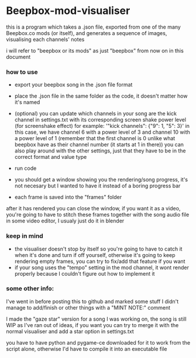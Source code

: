 # Beepbox-mod-visualiser
this is a program which takes a .json file, exported from one of the many Beepbox.co mods (or itself), and generates a sequence of images, visualising each channels' notes

i will refer to "beepbox or its mods" as just "beepbox" from now on in this document

### how to use
- export your beepbox song in the .json file format
- place the .json file in the same folder as the code, it doesn't matter how it's named

- (optional) you can update which channels in your song are the kick channel in settings.txt with its corresponding screen shake power level (for screenshake effect)
for example: '"kick channels": {"9": 1, "5": 3}' in this case, we have channel 6 with a power level of 3 and channel 10 with a power level of 1 
(remember that the first channel is 0 unlike what beepbox have as their channel number (it starts at 1 in there))
you can also play around with the other settings, just that they have to be in the correct format and value type

- run code
- you should get a window showing you the rendering/song progress, it's not necesary but I wanted to have it instead of a boring progress bar
- each frame is saved into the "frames" folder

after it has rendered you can close the window, if you want it as a video, you're going to have to stitch these frames together with the song audio file in some video editor, I usualy just do it in blender

### keep in mind
- the visualiser doesn't stop by itself so you're going to have to catch it when it's done and turn if off yourself, otherwise it's going to keep rendering empty frames, 
you can try to fix/add that feature if you want
- if your song uses the "tempo" setting in the mod channel, it wont render properly because I couldn't figure out how to implement it

### some other info: 
I've went in before posting this to github and marked some stuff I didn't manage to add/finish or other things with a "MINT NOTE:" comment

I made the "gaze star" version for a song I was working on, the song is still WIP as I've ran out of ideas, if you want you can try to merge it with the normal visualiser and add a star option in settings.txt

you have to have python and pygame-ce downloaded for it to work from the script alone, otherwise I'd have to compile it into an executable file
